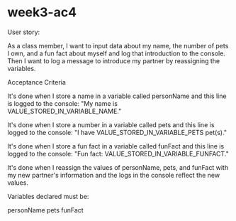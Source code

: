 # week3-ac4

User story:

As a class member, I want to input data about my name, the number of pets I own, and a fun fact about myself and log that introduction to the console. 
Then I want to log a message to introduce my partner by reassigning the variables.


Acceptance Criteria


It's done when I store a name in a variable called personName and this line is logged to the console: "My name is VALUE_STORED_IN_VARIABLE_NAME."


It's done when I store a number in a variable called pets and this line is logged to the console: "I have VALUE_STORED_IN_VARIABLE_PETS pet(s)."


It's done when I store a fun fact in a variable called funFact and this line is logged to the console: "Fun fact: VALUE_STORED_IN_VARIABLE_FUNFACT."


It's done when I reassign the values of personName, pets, and funFact with my new partner's information and the logs in the console reflect the new values.

Variables declared must be:

personName
pets
funFact